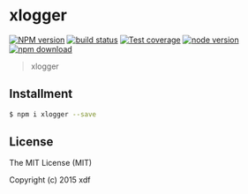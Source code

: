 # xlogger

[![NPM version][npm-image]][npm-url]
[![build status][travis-image]][travis-url]
[![Test coverage][coveralls-image]][coveralls-url]
[![node version][node-image]][node-url]
[![npm download][download-image]][download-url]

[npm-image]: https://img.shields.io/npm/v/xlogger.svg?style=flat-square
[npm-url]: https://npmjs.org/package/xlogger
[travis-image]: https://img.shields.io/travis/xudafeng/xlogger.svg?style=flat-square
[travis-url]: https://travis-ci.org/xudafeng/xlogger
[coveralls-image]: https://img.shields.io/coveralls/xudafeng/xlogger.svg?style=flat-square
[coveralls-url]: https://coveralls.io/r/xudafeng/xlogger?branch=master
[node-image]: https://img.shields.io/badge/node.js-%3E=_0.10-green.svg?style=flat-square
[node-url]: http://nodejs.org/download/
[download-image]: https://img.shields.io/npm/dm/xlogger.svg?style=flat-square
[download-url]: https://npmjs.org/package/xlogger

> xlogger

## Installment

```bash
$ npm i xlogger --save
```

## License

The MIT License (MIT)

Copyright (c) 2015 xdf

